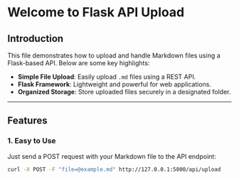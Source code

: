 # Welcome to Flask API Upload

## Introduction
This file demonstrates how to upload and handle Markdown files using a Flask-based API. Below are some key highlights:

- **Simple File Upload**: Easily upload `.md` files using a REST API.
- **Flask Framework**: Lightweight and powerful for web applications.
- **Organized Storage**: Store uploaded files securely in a designated folder.

---

## Features

### 1. Easy to Use
Just send a POST request with your Markdown file to the API endpoint:
```bash
curl -X POST -F "file=@example.md" http://127.0.0.1:5000/api/upload
